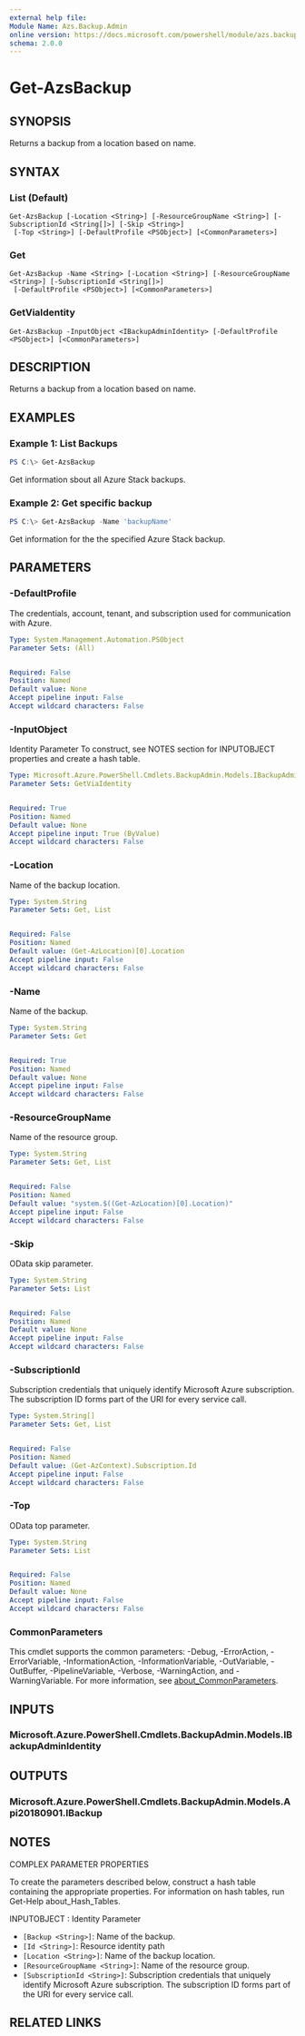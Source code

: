 ```yaml
---
external help file:
Module Name: Azs.Backup.Admin
online version: https://docs.microsoft.com/powershell/module/azs.backup.admin/get-azsbackup
schema: 2.0.0
---
```


# Get-AzsBackup

## SYNOPSIS

Returns a backup from a location based on name.

## SYNTAX

### List (Default)

```
Get-AzsBackup [-Location <String>] [-ResourceGroupName <String>] [-SubscriptionId <String[]>] [-Skip <String>]
 [-Top <String>] [-DefaultProfile <PSObject>] [<CommonParameters>]
```

### Get

```
Get-AzsBackup -Name <String> [-Location <String>] [-ResourceGroupName <String>] [-SubscriptionId <String[]>]
 [-DefaultProfile <PSObject>] [<CommonParameters>]
```

### GetViaIdentity

```
Get-AzsBackup -InputObject <IBackupAdminIdentity> [-DefaultProfile <PSObject>] [<CommonParameters>]
```

## DESCRIPTION

Returns a backup from a location based on name.

## EXAMPLES

### Example 1: List Backups

```powershell
PS C:\> Get-AzsBackup

```

Get information sbout all Azure Stack backups.

### Example 2: Get specific backup

```powershell
PS C:\> Get-AzsBackup -Name 'backupName'

```

Get information for the the specified Azure Stack backup.

## PARAMETERS

### -DefaultProfile

The credentials, account, tenant, and subscription used for communication with Azure.

```yaml
Type: System.Management.Automation.PSObject
Parameter Sets: (All)


Required: False
Position: Named
Default value: None
Accept pipeline input: False
Accept wildcard characters: False

```

### -InputObject

Identity Parameter
To construct, see NOTES section for INPUTOBJECT properties and create a hash table.

```yaml
Type: Microsoft.Azure.PowerShell.Cmdlets.BackupAdmin.Models.IBackupAdminIdentity
Parameter Sets: GetViaIdentity


Required: True
Position: Named
Default value: None
Accept pipeline input: True (ByValue)
Accept wildcard characters: False

```

### -Location

Name of the backup location.

```yaml
Type: System.String
Parameter Sets: Get, List


Required: False
Position: Named
Default value: (Get-AzLocation)[0].Location
Accept pipeline input: False
Accept wildcard characters: False

```

### -Name

Name of the backup.

```yaml
Type: System.String
Parameter Sets: Get


Required: True
Position: Named
Default value: None
Accept pipeline input: False
Accept wildcard characters: False

```

### -ResourceGroupName

Name of the resource group.

```yaml
Type: System.String
Parameter Sets: Get, List


Required: False
Position: Named
Default value: "system.$((Get-AzLocation)[0].Location)"
Accept pipeline input: False
Accept wildcard characters: False

```

### -Skip

OData skip parameter.

```yaml
Type: System.String
Parameter Sets: List


Required: False
Position: Named
Default value: None
Accept pipeline input: False
Accept wildcard characters: False

```

### -SubscriptionId

Subscription credentials that uniquely identify Microsoft Azure subscription.
The subscription ID forms part of the URI for every service call.

```yaml
Type: System.String[]
Parameter Sets: Get, List


Required: False
Position: Named
Default value: (Get-AzContext).Subscription.Id
Accept pipeline input: False
Accept wildcard characters: False

```

### -Top

OData top parameter.

```yaml
Type: System.String
Parameter Sets: List


Required: False
Position: Named
Default value: None
Accept pipeline input: False
Accept wildcard characters: False

```

### CommonParameters

This cmdlet supports the common parameters: -Debug, -ErrorAction, -ErrorVariable, -InformationAction, -InformationVariable, -OutVariable, -OutBuffer, -PipelineVariable, -Verbose, -WarningAction, and -WarningVariable. For more information, see [about_CommonParameters](http://go.microsoft.com/fwlink/?LinkID=113216).

## INPUTS

### Microsoft.Azure.PowerShell.Cmdlets.BackupAdmin.Models.IBackupAdminIdentity

## OUTPUTS

### Microsoft.Azure.PowerShell.Cmdlets.BackupAdmin.Models.Api20180901.IBackup

## NOTES

COMPLEX PARAMETER PROPERTIES

To create the parameters described below, construct a hash table containing the appropriate properties. For information on hash tables, run Get-Help about_Hash_Tables.

INPUTOBJECT <IBackupAdminIdentity>: Identity Parameter

- `[Backup <String>]`: Name of the backup.
- `[Id <String>]`: Resource identity path
- `[Location <String>]`: Name of the backup location.
- `[ResourceGroupName <String>]`: Name of the resource group.
- `[SubscriptionId <String>]`: Subscription credentials that uniquely identify Microsoft Azure subscription. The subscription ID forms part of the URI for every service call.

## RELATED LINKS
